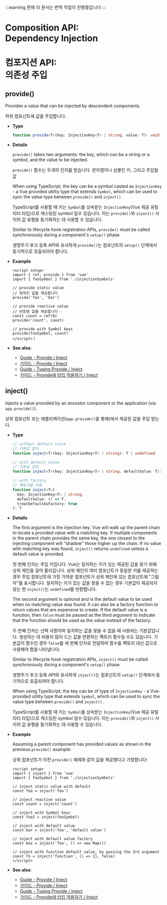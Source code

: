 :::warning 현재 이 문서는 번역 작업이 진행중입니다
:::

# Composition API: <br>Dependency Injection
# 컴포지션  API: <br>의존성 주입

## provide()

Provides a value that can be injected by descendent components.

하위 컴포넌트에 값을 주입합니다. 

- **Type**

  ```ts
  function provide<T>(key: InjectionKey<T> | string, value: T): void
  ```

- **Details**

  `provide()` takes two arguments: the key, which can be a string or a symbol, and the value to be injected.

  `provide()` 함수는 두개의 인자를 받습니다. 문자열이나 심볼인 키, 그리고 주입될 값

  When using TypeScript, the key can be a symbol casted as `InjectionKey` - a Vue provided utility type that extends `Symbol`, which can be used to sync the value type between `provide()` and `inject()`.

  TypeScript를 사용할 때 키는 `Symbol`를 상속받는 `InjectionKey`(Vue 제공 유틸리티 타입)으로 캐스팅된 symbol 일수 있습니다. 이는 `provide()`와 `inject()` 사이의 값 유형을 동기화하는 데 사용할 수 있습니다.


  Similar to lifecycle hook registration APIs, `provide()` must be called synchronously during a component's `setup()` phase.

  생명주기  후크 등록 API와 유사하게 `provide()`는 컴포넌트의 `setup()` 단계에서 동기적으로 호출되어야 합니다.


- **Example**

  ```vue
  <script setup>
  import { ref, provide } from 'vue'
  import { fooSymbol } from './injectionSymbols'

  // provide static value
  // 정적인 값을 제공합니다 
  provide('foo', 'bar')

  // provide reactive value
  // 반응영 값을 제공합니다 -
  const count = ref(0)
  provide('count', count)

  // provide with Symbol keys
  provide(fooSymbol, count)
  </script>ㅣ
  ```

- **See also**:
  - [Guide - Provide / Inject](/guide/components/provide-inject.html)
  - [가이드 - Provide / Inject](/guide/components/provide-inject.html)
  - [Guide - Typing Provide / Inject](/guide/typescript/composition-api.html#typing-provide-inject)
  - [가이드 - Provide에 타입 적용하기 / Inject](/guide/typescript/composition-api.html#typing-provide-inject)

## inject()

Injects a value provided by an ancestor component or the application (via `app.provide()`).

상위 컴포넌트 또는 애플리케이션(`app.provide()`을 통해)에서 제공된 값을 주입 받는다.

- **Type**

  ```ts
  // without default value
  // 기본값 없이
  function inject<T>(key: InjectionKey<T> | string): T | undefined

  // with default value
  // 기본값 설정
  function inject<T>(key: InjectionKey<T> | string, defaultValue: T): T

  // with factory
  // 팩토리를 이용
  function inject<T>(
    key: InjectionKey<T> | string,
    defaultValue: () => T,
    treatDefaultAsFactory: true
  ): T
  ```

- **Details**

  The first argument is the injection key. Vue will walk up the parent chain to locate a provided value with a matching key. If multiple components in the parent chain provides the same key, the one closest to the injecting component will "shadow" those higher up the chain. If no value with matching key was found, `inject()` returns `undefined` unless a default value is provided.

  첫 번째 인자는 주입 키입니다. Vue는 일치하는 키가 있는 제공된 값을 찾기 위해 상위 체인을 걸어 올라갑니다. 상위 체인의 여러 컴포넌트가 동일한 키를 제공하는 경우 주입 컴포넌트에 가장 가까운 컴포넌트가 상위 체인에 있는 컴포넌트에 "그림자"를 표시합니다. 일치하는 키가 있는 값을 찾을 수 없는 경우 기본값이 제공되지 않는 한 `inject()`는 `undefined`를 반환합니다.


  The second argument is optional and is the default value to be used when no matching value was found. It can also be a factory function to return values that are expensive to create. If the default value is a function, then `false` must be passed as the third argument to indicate that the function should be used as the value instead of the factory.

  두 번째 인자는 선택 사항이며 일치하는 값을 찾을 수 없을 때 사용되는 기본값입니다. 생성하는 데 비용이 많이 드는 값을 반환하는 팩토리 함수일 수도 있습니다. 기본값이 함수인 경우 `false`를 세 번째 인자로 전달하여 함수를 팩토리 대신 값으로 사용해야 함을 나타냅니다.


  Similar to lifecycle hook registration APIs, `inject()` must be called synchronously during a component's `setup()` phase.

  생명주기  후크 등록 API와 유사하게 `inject()`는 컴포넌트의 `setup()` 단계에서 동기적으로 호출되어야 합니다.

  When using TypeScript, the key can be of type of `InjectionKey` - a Vue-provided utility type that extends `Symbol`, which can be used to sync the value type between `provide()` and `inject()`.

  TypeScript를 사용할 때 키는 `Symbol`를 상속받는 `InjectionKey`(Vue 제공 유틸리티 타입)으로 캐스팅된 symbol 일수 있습니다. 이는 `provide()`와 `inject()` 사이의 값 유형을 동기화하는 데 사용할 수 있습니다.

- **Example**

  Assuming a parent component has provided values as shown in the previous `provide()` example:

  상위 컴포넌트가 이전 `provide()` 예제와 같이 값을 제공했다고 가정합니다:



  ```vue
  <script setup>
  import { inject } from 'vue'
  import { fooSymbol } from './injectionSymbols'

  // inject static value with default
  const foo = inject('foo')

  // inject reactive value
  const count = inject('count')

  // inject with Symbol keys
  const foo2 = inject(fooSymbol)

  // inject with default value
  const bar = inject('foo', 'default value')

  // inject with default value factory
  const baz = inject('foo', () => new Map())

  // inject with function default value, by passing the 3rd argument
  const fn = inject('function', () => {}, false)
  </script>
  ```

- **See also**:
  - [Guide - Provide / Inject](/guide/components/provide-inject.html)
  - [가이드 - Provide / Inject](/guide/components/provide-inject.html)
  - [Guide - Typing Provide / Inject](/guide/typescript/composition-api.html#typing-provide-inject)
  - [가이드 - Provide에 타입 적용하기 / Inject](/guide/typescript/composition-api.html#typing-provide-inject)

